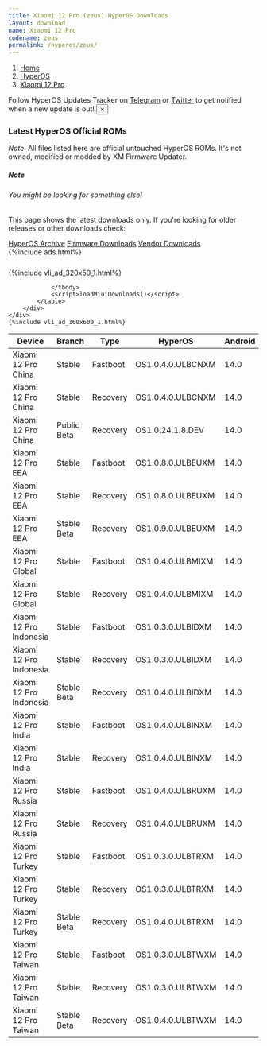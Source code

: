 ```yaml
---
title: Xiaomi 12 Pro (zeus) HyperOS Downloads
layout: download
name: Xiaomi 12 Pro
codename: zeus
permalink: /hyperos/zeus/
---
```

<nav aria-label="breadcrumb">
    <ol class="breadcrumb">
        <li class="breadcrumb-item"><a href="/">Home</a></li>
        <li class="breadcrumb-item"><a href="/hyperos/">HyperOS</a></li>
        <li class="breadcrumb-item active" aria-current="page"><a href="/hyperos/zeus/">Xiaomi 12 Pro</a></li>
    </ol>
</nav>
<div class="alert alert-primary alert-dismissible fade show" role="alert">
    Follow HyperOS Updates Tracker on <a href="https://t.me/MIUIUpdatesTracker" class="alert-link">Telegram</a>
     or <a href="https://twitter.com/MiFwUpdater" class="alert-link">Twitter</a> to get notified when a new update is out!
    <button type="button" class="close" data-dismiss="alert" aria-label="Close">
        <span aria-hidden="true">&times;</span>
    </button>
</div>

### Latest HyperOS Official ROMs
*Note*: All files listed here are official untouched HyperOS ROMs. It's not owned, modified or modded by XM Firmware Updater.
<div class="card">
  <div class="card-body">
    <h5 class="card-title">Note</h5>
    <h6 class="card-subtitle mb-2 text-muted">You might be looking for something else!</h6>
    <p class="card-text">This page shows the latest downloads only.
     If you're looking for older releases or other downloads check:</p>
    <a href="/archive/hyperos/zeus/" class="card-link">HyperOS Archive</a>
    <a href="/firmware/zeus/" class="card-link">Firmware Downloads</a>
    <a href="/vendor/zeus/" class="card-link">Vendor Downloads</a>
  </div>
</div>
{%include ads.html%}
<div class="row justify-content-center">
    <div class="col-10">
        <div class="table-responsive-md" style="margin-top: 25px;">
            {%include vli_ad_320x50_1.html%}
            <table id="miui" class="display dt-responsive nowrap compact table table-striped table-hover table-sm">
                <thead class="thead-dark">
                    <tr>
                        <th data-ref="device">Device</th>
                        <th data-ref="branch">Branch</th>
                        <th data-ref="type">Type</th>
                        <th data-ref="miui">HyperOS</th>
                        <th data-ref="android">Android</th>
                        <th data-ref="size">Size</th>
                        <th data-ref="size">Date</th>
                        <th data-ref="link">Link</th>
                    </tr>
                </thead>
                <tbody>
                <tr><td>Xiaomi 12 Pro China</td><td>Stable</td><td>Fastboot</td><td>OS1.0.4.0.ULBCNXM</td><td>14.0</td><td>7.5 GB</td><td>2024-06-07</td><td><a href="/hyperos/zeus/stable/OS1.0.4.0.ULBCNXM/">Download</a></td></tr>
<tr><td>Xiaomi 12 Pro China</td><td>Stable</td><td>Recovery</td><td>OS1.0.4.0.ULBCNXM</td><td>14.0</td><td>5.8 GB</td><td>2024-06-19</td><td><a href="/hyperos/zeus/stable/OS1.0.4.0.ULBCNXM/">Download</a></td></tr>
<tr><td>Xiaomi 12 Pro China</td><td>Public Beta</td><td>Recovery</td><td>OS1.0.24.1.8.DEV</td><td>14.0</td><td>5.7 GB</td><td>2024-01-12</td><td><a href="/hyperos/zeus/public beta/OS1.0.24.1.8.DEV/">Download</a></td></tr>
<tr><td>Xiaomi 12 Pro EEA</td><td>Stable</td><td>Fastboot</td><td>OS1.0.8.0.ULBEUXM</td><td>14.0</td><td>6.4 GB</td><td>2024-06-18</td><td><a href="/hyperos/zeus/stable/OS1.0.8.0.ULBEUXM/">Download</a></td></tr>
<tr><td>Xiaomi 12 Pro EEA</td><td>Stable</td><td>Recovery</td><td>OS1.0.8.0.ULBEUXM</td><td>14.0</td><td>5.3 GB</td><td>2024-06-21</td><td><a href="/hyperos/zeus/stable/OS1.0.8.0.ULBEUXM/">Download</a></td></tr>
<tr><td>Xiaomi 12 Pro EEA</td><td>Stable Beta</td><td>Recovery</td><td>OS1.0.9.0.ULBEUXM</td><td>14.0</td><td>5.3 GB</td><td>2024-08-02</td><td><a href="/hyperos/zeus/stable beta/OS1.0.9.0.ULBEUXM/">Download</a></td></tr>
<tr><td>Xiaomi 12 Pro Global</td><td>Stable</td><td>Fastboot</td><td>OS1.0.4.0.ULBMIXM</td><td>14.0</td><td>6.6 GB</td><td>2024-07-09</td><td><a href="/hyperos/zeus/stable/OS1.0.4.0.ULBMIXM/">Download</a></td></tr>
<tr><td>Xiaomi 12 Pro Global</td><td>Stable</td><td>Recovery</td><td>OS1.0.4.0.ULBMIXM</td><td>14.0</td><td>5.3 GB</td><td>2024-07-20</td><td><a href="/hyperos/zeus/stable/OS1.0.4.0.ULBMIXM/">Download</a></td></tr>
<tr><td>Xiaomi 12 Pro Indonesia</td><td>Stable</td><td>Fastboot</td><td>OS1.0.3.0.ULBIDXM</td><td>14.0</td><td>6.5 GB</td><td>2024-05-16</td><td><a href="/hyperos/zeus/stable/OS1.0.3.0.ULBIDXM/">Download</a></td></tr>
<tr><td>Xiaomi 12 Pro Indonesia</td><td>Stable</td><td>Recovery</td><td>OS1.0.3.0.ULBIDXM</td><td>14.0</td><td>5.2 GB</td><td>2024-05-23</td><td><a href="/hyperos/zeus/stable/OS1.0.3.0.ULBIDXM/">Download</a></td></tr>
<tr><td>Xiaomi 12 Pro Indonesia</td><td>Stable Beta</td><td>Recovery</td><td>OS1.0.4.0.ULBIDXM</td><td>14.0</td><td>5.2 GB</td><td>2024-08-02</td><td><a href="/hyperos/zeus/stable beta/OS1.0.4.0.ULBIDXM/">Download</a></td></tr>
<tr><td>Xiaomi 12 Pro India</td><td>Stable</td><td>Fastboot</td><td>OS1.0.4.0.ULBINXM</td><td>14.0</td><td>5.8 GB</td><td>2024-07-11</td><td><a href="/hyperos/zeus/stable/OS1.0.4.0.ULBINXM/">Download</a></td></tr>
<tr><td>Xiaomi 12 Pro India</td><td>Stable</td><td>Recovery</td><td>OS1.0.4.0.ULBINXM</td><td>14.0</td><td>5.2 GB</td><td>2024-07-20</td><td><a href="/hyperos/zeus/stable/OS1.0.4.0.ULBINXM/">Download</a></td></tr>
<tr><td>Xiaomi 12 Pro Russia</td><td>Stable</td><td>Fastboot</td><td>OS1.0.4.0.ULBRUXM</td><td>14.0</td><td>6.4 GB</td><td>2024-07-11</td><td><a href="/hyperos/zeus/stable/OS1.0.4.0.ULBRUXM/">Download</a></td></tr>
<tr><td>Xiaomi 12 Pro Russia</td><td>Stable</td><td>Recovery</td><td>OS1.0.4.0.ULBRUXM</td><td>14.0</td><td>5.0 GB</td><td>2024-07-20</td><td><a href="/hyperos/zeus/stable/OS1.0.4.0.ULBRUXM/">Download</a></td></tr>
<tr><td>Xiaomi 12 Pro Turkey</td><td>Stable</td><td>Fastboot</td><td>OS1.0.3.0.ULBTRXM</td><td>14.0</td><td>6.3 GB</td><td>2024-05-16</td><td><a href="/hyperos/zeus/stable/OS1.0.3.0.ULBTRXM/">Download</a></td></tr>
<tr><td>Xiaomi 12 Pro Turkey</td><td>Stable</td><td>Recovery</td><td>OS1.0.3.0.ULBTRXM</td><td>14.0</td><td>5.2 GB</td><td>2024-05-23</td><td><a href="/hyperos/zeus/stable/OS1.0.3.0.ULBTRXM/">Download</a></td></tr>
<tr><td>Xiaomi 12 Pro Turkey</td><td>Stable Beta</td><td>Recovery</td><td>OS1.0.4.0.ULBTRXM</td><td>14.0</td><td>5.2 GB</td><td>2024-08-02</td><td><a href="/hyperos/zeus/stable beta/OS1.0.4.0.ULBTRXM/">Download</a></td></tr>
<tr><td>Xiaomi 12 Pro Taiwan</td><td>Stable</td><td>Fastboot</td><td>OS1.0.3.0.ULBTWXM</td><td>14.0</td><td>5.9 GB</td><td>2024-05-16</td><td><a href="/hyperos/zeus/stable/OS1.0.3.0.ULBTWXM/">Download</a></td></tr>
<tr><td>Xiaomi 12 Pro Taiwan</td><td>Stable</td><td>Recovery</td><td>OS1.0.3.0.ULBTWXM</td><td>14.0</td><td>4.9 GB</td><td>2024-05-23</td><td><a href="/hyperos/zeus/stable/OS1.0.3.0.ULBTWXM/">Download</a></td></tr>
<tr><td>Xiaomi 12 Pro Taiwan</td><td>Stable Beta</td><td>Recovery</td><td>OS1.0.4.0.ULBTWXM</td><td>14.0</td><td>4.9 GB</td><td>2024-08-02</td><td><a href="/hyperos/zeus/stable beta/OS1.0.4.0.ULBTWXM/">Download</a></td></tr>

                </tbody>
                <script>loadMiuiDownloads()</script>
            </table>
        </div>
    </div>
    {%include vli_ad_160x600_1.html%}
</div>
